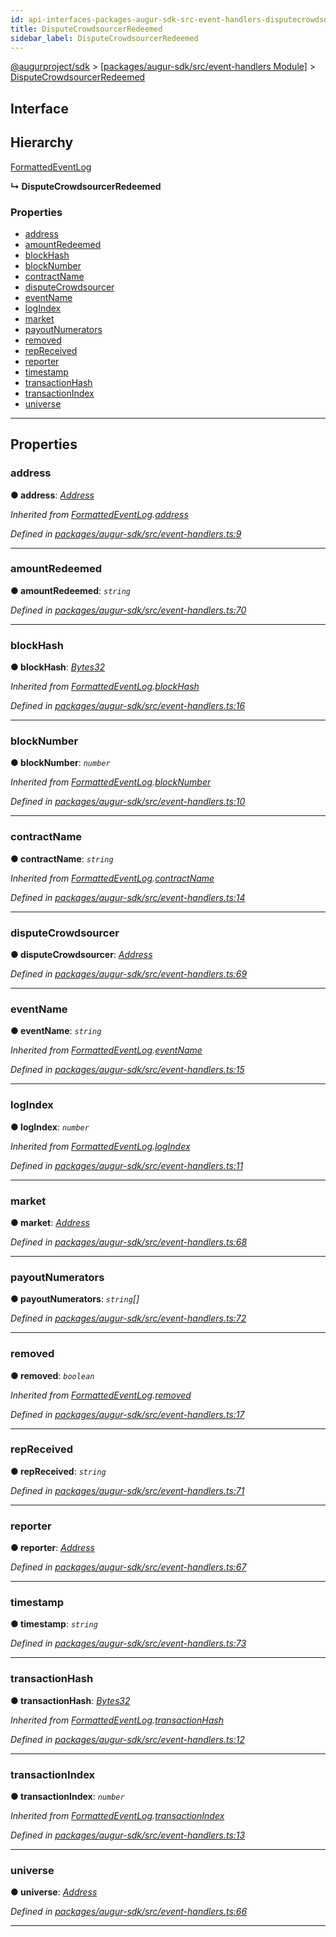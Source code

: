 ```yaml
---
id: api-interfaces-packages-augur-sdk-src-event-handlers-disputecrowdsourcerredeemed
title: DisputeCrowdsourcerRedeemed
sidebar_label: DisputeCrowdsourcerRedeemed
---
```


[@augurproject/sdk](api-readme.md) > [[packages/augur-sdk/src/event-handlers Module]](api-modules-packages-augur-sdk-src-event-handlers-module.md) > [DisputeCrowdsourcerRedeemed](api-interfaces-packages-augur-sdk-src-event-handlers-disputecrowdsourcerredeemed.md)

## Interface

## Hierarchy

 [FormattedEventLog](api-interfaces-packages-augur-sdk-src-event-handlers-formattedeventlog.md)

**↳ DisputeCrowdsourcerRedeemed**

### Properties

* [address](api-interfaces-packages-augur-sdk-src-event-handlers-disputecrowdsourcerredeemed.md#address)
* [amountRedeemed](api-interfaces-packages-augur-sdk-src-event-handlers-disputecrowdsourcerredeemed.md#amountredeemed)
* [blockHash](api-interfaces-packages-augur-sdk-src-event-handlers-disputecrowdsourcerredeemed.md#blockhash)
* [blockNumber](api-interfaces-packages-augur-sdk-src-event-handlers-disputecrowdsourcerredeemed.md#blocknumber)
* [contractName](api-interfaces-packages-augur-sdk-src-event-handlers-disputecrowdsourcerredeemed.md#contractname)
* [disputeCrowdsourcer](api-interfaces-packages-augur-sdk-src-event-handlers-disputecrowdsourcerredeemed.md#disputecrowdsourcer)
* [eventName](api-interfaces-packages-augur-sdk-src-event-handlers-disputecrowdsourcerredeemed.md#eventname)
* [logIndex](api-interfaces-packages-augur-sdk-src-event-handlers-disputecrowdsourcerredeemed.md#logindex)
* [market](api-interfaces-packages-augur-sdk-src-event-handlers-disputecrowdsourcerredeemed.md#market)
* [payoutNumerators](api-interfaces-packages-augur-sdk-src-event-handlers-disputecrowdsourcerredeemed.md#payoutnumerators)
* [removed](api-interfaces-packages-augur-sdk-src-event-handlers-disputecrowdsourcerredeemed.md#removed)
* [repReceived](api-interfaces-packages-augur-sdk-src-event-handlers-disputecrowdsourcerredeemed.md#repreceived)
* [reporter](api-interfaces-packages-augur-sdk-src-event-handlers-disputecrowdsourcerredeemed.md#reporter)
* [timestamp](api-interfaces-packages-augur-sdk-src-event-handlers-disputecrowdsourcerredeemed.md#timestamp)
* [transactionHash](api-interfaces-packages-augur-sdk-src-event-handlers-disputecrowdsourcerredeemed.md#transactionhash)
* [transactionIndex](api-interfaces-packages-augur-sdk-src-event-handlers-disputecrowdsourcerredeemed.md#transactionindex)
* [universe](api-interfaces-packages-augur-sdk-src-event-handlers-disputecrowdsourcerredeemed.md#universe)

---

## Properties

<a id="address"></a>

###  address

**● address**: *[Address](api-modules-packages-augur-sdk-src-event-handlers-module.md#address)*

*Inherited from [FormattedEventLog](api-interfaces-packages-augur-sdk-src-event-handlers-formattedeventlog.md).[address](api-interfaces-packages-augur-sdk-src-event-handlers-formattedeventlog.md#address)*

*Defined in [packages/augur-sdk/src/event-handlers.ts:9](https://github.com/AugurProject/augur/blob/0ea8996003/packages/augur-sdk/src/event-handlers.ts#L9)*

___
<a id="amountredeemed"></a>

###  amountRedeemed

**● amountRedeemed**: *`string`*

*Defined in [packages/augur-sdk/src/event-handlers.ts:70](https://github.com/AugurProject/augur/blob/0ea8996003/packages/augur-sdk/src/event-handlers.ts#L70)*

___
<a id="blockhash"></a>

###  blockHash

**● blockHash**: *[Bytes32](api-modules-packages-augur-sdk-src-event-handlers-module.md#bytes32)*

*Inherited from [FormattedEventLog](api-interfaces-packages-augur-sdk-src-event-handlers-formattedeventlog.md).[blockHash](api-interfaces-packages-augur-sdk-src-event-handlers-formattedeventlog.md#blockhash)*

*Defined in [packages/augur-sdk/src/event-handlers.ts:16](https://github.com/AugurProject/augur/blob/0ea8996003/packages/augur-sdk/src/event-handlers.ts#L16)*

___
<a id="blocknumber"></a>

###  blockNumber

**● blockNumber**: *`number`*

*Inherited from [FormattedEventLog](api-interfaces-packages-augur-sdk-src-event-handlers-formattedeventlog.md).[blockNumber](api-interfaces-packages-augur-sdk-src-event-handlers-formattedeventlog.md#blocknumber)*

*Defined in [packages/augur-sdk/src/event-handlers.ts:10](https://github.com/AugurProject/augur/blob/0ea8996003/packages/augur-sdk/src/event-handlers.ts#L10)*

___
<a id="contractname"></a>

###  contractName

**● contractName**: *`string`*

*Inherited from [FormattedEventLog](api-interfaces-packages-augur-sdk-src-event-handlers-formattedeventlog.md).[contractName](api-interfaces-packages-augur-sdk-src-event-handlers-formattedeventlog.md#contractname)*

*Defined in [packages/augur-sdk/src/event-handlers.ts:14](https://github.com/AugurProject/augur/blob/0ea8996003/packages/augur-sdk/src/event-handlers.ts#L14)*

___
<a id="disputecrowdsourcer"></a>

###  disputeCrowdsourcer

**● disputeCrowdsourcer**: *[Address](api-modules-packages-augur-sdk-src-event-handlers-module.md#address)*

*Defined in [packages/augur-sdk/src/event-handlers.ts:69](https://github.com/AugurProject/augur/blob/0ea8996003/packages/augur-sdk/src/event-handlers.ts#L69)*

___
<a id="eventname"></a>

###  eventName

**● eventName**: *`string`*

*Inherited from [FormattedEventLog](api-interfaces-packages-augur-sdk-src-event-handlers-formattedeventlog.md).[eventName](api-interfaces-packages-augur-sdk-src-event-handlers-formattedeventlog.md#eventname)*

*Defined in [packages/augur-sdk/src/event-handlers.ts:15](https://github.com/AugurProject/augur/blob/0ea8996003/packages/augur-sdk/src/event-handlers.ts#L15)*

___
<a id="logindex"></a>

###  logIndex

**● logIndex**: *`number`*

*Inherited from [FormattedEventLog](api-interfaces-packages-augur-sdk-src-event-handlers-formattedeventlog.md).[logIndex](api-interfaces-packages-augur-sdk-src-event-handlers-formattedeventlog.md#logindex)*

*Defined in [packages/augur-sdk/src/event-handlers.ts:11](https://github.com/AugurProject/augur/blob/0ea8996003/packages/augur-sdk/src/event-handlers.ts#L11)*

___
<a id="market"></a>

###  market

**● market**: *[Address](api-modules-packages-augur-sdk-src-event-handlers-module.md#address)*

*Defined in [packages/augur-sdk/src/event-handlers.ts:68](https://github.com/AugurProject/augur/blob/0ea8996003/packages/augur-sdk/src/event-handlers.ts#L68)*

___
<a id="payoutnumerators"></a>

###  payoutNumerators

**● payoutNumerators**: *`string`[]*

*Defined in [packages/augur-sdk/src/event-handlers.ts:72](https://github.com/AugurProject/augur/blob/0ea8996003/packages/augur-sdk/src/event-handlers.ts#L72)*

___
<a id="removed"></a>

###  removed

**● removed**: *`boolean`*

*Inherited from [FormattedEventLog](api-interfaces-packages-augur-sdk-src-event-handlers-formattedeventlog.md).[removed](api-interfaces-packages-augur-sdk-src-event-handlers-formattedeventlog.md#removed)*

*Defined in [packages/augur-sdk/src/event-handlers.ts:17](https://github.com/AugurProject/augur/blob/0ea8996003/packages/augur-sdk/src/event-handlers.ts#L17)*

___
<a id="repreceived"></a>

###  repReceived

**● repReceived**: *`string`*

*Defined in [packages/augur-sdk/src/event-handlers.ts:71](https://github.com/AugurProject/augur/blob/0ea8996003/packages/augur-sdk/src/event-handlers.ts#L71)*

___
<a id="reporter"></a>

###  reporter

**● reporter**: *[Address](api-modules-packages-augur-sdk-src-event-handlers-module.md#address)*

*Defined in [packages/augur-sdk/src/event-handlers.ts:67](https://github.com/AugurProject/augur/blob/0ea8996003/packages/augur-sdk/src/event-handlers.ts#L67)*

___
<a id="timestamp"></a>

###  timestamp

**● timestamp**: *`string`*

*Defined in [packages/augur-sdk/src/event-handlers.ts:73](https://github.com/AugurProject/augur/blob/0ea8996003/packages/augur-sdk/src/event-handlers.ts#L73)*

___
<a id="transactionhash"></a>

###  transactionHash

**● transactionHash**: *[Bytes32](api-modules-packages-augur-sdk-src-event-handlers-module.md#bytes32)*

*Inherited from [FormattedEventLog](api-interfaces-packages-augur-sdk-src-event-handlers-formattedeventlog.md).[transactionHash](api-interfaces-packages-augur-sdk-src-event-handlers-formattedeventlog.md#transactionhash)*

*Defined in [packages/augur-sdk/src/event-handlers.ts:12](https://github.com/AugurProject/augur/blob/0ea8996003/packages/augur-sdk/src/event-handlers.ts#L12)*

___
<a id="transactionindex"></a>

###  transactionIndex

**● transactionIndex**: *`number`*

*Inherited from [FormattedEventLog](api-interfaces-packages-augur-sdk-src-event-handlers-formattedeventlog.md).[transactionIndex](api-interfaces-packages-augur-sdk-src-event-handlers-formattedeventlog.md#transactionindex)*

*Defined in [packages/augur-sdk/src/event-handlers.ts:13](https://github.com/AugurProject/augur/blob/0ea8996003/packages/augur-sdk/src/event-handlers.ts#L13)*

___
<a id="universe"></a>

###  universe

**● universe**: *[Address](api-modules-packages-augur-sdk-src-event-handlers-module.md#address)*

*Defined in [packages/augur-sdk/src/event-handlers.ts:66](https://github.com/AugurProject/augur/blob/0ea8996003/packages/augur-sdk/src/event-handlers.ts#L66)*

___


